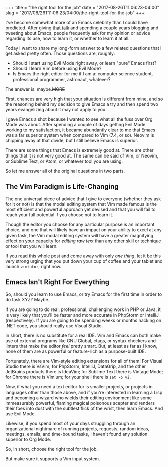 +++
title = "the right tool for the job"
date = "2017-08-26T11:06:23-04:00"
slug = "2017/08/26T11:06:23/04:00/the-right-tool-for-the-job"
+++

I've become somewhat more of an Emacs celebrity than I could have
predicted. After giving [that talk][talk] and spending a couple years blogging
and tweeting about Emacs, people frequently ask for my opinion or advice
regarding its use, how to learn it, or whether to learn it at all.

[talk]:https://www.youtube.com/watch?v=JWD1Fpdd4Pc

Today I want to share my long-form answer to a few related questions that I get
asked pretty often. Those questions are, roughly:

* Should I start using Evil Mode right away, or learn "pure" Emacs first?
* Should I learn Vim before using Evil Mode?
* Is Emacs the right editor for me if I am a: computer science student,
  professional programmer, astronaut, whatever?

The answer is: maybe.~~MORE~~

First, chances are very high that your situation is different from mine, and so
the reasoning behind my decision to give Emacs a try and then spend two years
evangelizing about it may not apply to you.

I gave Emacs a shot because I wanted to see what all the fuss over Org Mode was
about. After spending a couple of days getting Evil Mode working to my
satisfaction, it became abundantly clear to me that Emacs was a far superior
system when compared to Vim (7.4, or so). Neovim is chipping away at that
divide, but I still believe Emacs is superior.

There are some things that Emacs is extremely good at. There are other things
that it is not very good at. The same can be said of Vim, or Neovim, or Sublime
Text, or Atom, or whatever tool you are using.

So let me answer all of the original questions in two parts.

## The Vim Paradigm is Life-Changing

The one universal piece of advice that I give to everyone (whether they ask for
it or not) is that the modal editing system that Vim made famous is the most
efficient and powerful approach yet devised and that you will fail to reach your
full potential if you choose not to learn it.

Though the editor you choose for any particular purpose is an important choice,
and one that will likely have an impact on your ability to excel at any given
task, the Vim modal editing system will have a greater magnifying effect on your
capacity for *editing raw text* than any other skill or technique or tool that
you will learn.

If you read this whole post and come away with only *one thing*, let it be this
very strong urging that you put down your cup of coffee and your tablet and
launch `vimtutor`, right now.

## Emacs Isn't Right For Everything

So, should you learn to use Emacs, or try Emacs for the first time in order to
do task XYZ? Maybe.

If you are going to do real, professional, challenging work in PHP or Java, it
is very likely that you'll be faster and more accurate in PhpStorm or IntelliJ
(respectively). If you are going to be spending weeks or months hacking on .NET
code, you should really use Visual Studio.

In short, there is no substitute for a real IDE. Vim and Emacs can both make use
of external programs like GNU Global, ctags, or syntax checkers and linters that
make the editor *feel* pretty smart. But, at least as far as I know, none of
them are as powerful or feature-rich as a purpose-built IDE.

Fortunately, there are Vim-style editing extensions for all of them! For Visual
Studio there is VsVim; for PhpStorm, IntelliJ, DataGrip, and the other JetBrains
products there is IdeaVim; for Sublime Text there is Vintage Mode; for Chrome
there is Vimium; for your shell there is `set -o vi`.

Now, if what you need a text editor for is smaller projects, or projects in
languages other than those above, and if you're interested in learning a Lisp
and becoming a wizard who wields their editing environment like some
immeasurably powerful, flaming magical poisonous scepter and renders their foes
into dust with the subtlest flick of the wrist, then learn Emacs. And use Evil
Mode.

Likewise, if you spend most of your days struggling through an organizational
nightmare of running projects, requests, random ideas, meetings, emails, and
time-bound tasks, I haven't found any solution superior to Org Mode.

So, in short, choose the right tool for the job.

But make sure it supports a Vim input system.
